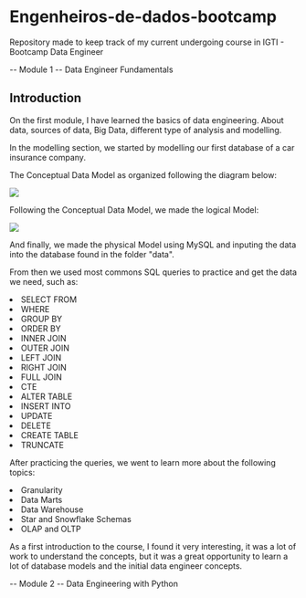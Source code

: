 # Engenheiros-de-dados-bootcamp
Repository made to keep track of my current undergoing course in IGTI - Bootcamp Data Engineer

-- Module 1 -- Data Engineer Fundamentals

## Introduction

On the first module, I have learned the basics of data engineering.
About data, sources of data, Big Data, different type of analysis and modelling.

In the modelling section, we started by modelling our first database of a car insurance company.

The Conceptual Data Model as organized following the diagram below:

![](Módulo%201/Modelo_conceitual.png)

Following the Conceptual Data Model, we made the logical Model:

![](Módulo%201/Modelo_lógico.png)

And finally, we made the physical Model using MySQL and inputing the data into the database found in the folder "data".

From then we used most commons SQL queries to practice and get the data we need, such as:

<li>SELECT FROM</li>
<li>WHERE</li>
<li>GROUP BY</li>
<li>ORDER BY</li>
<li>INNER JOIN</li>
<li>OUTER JOIN</li>
<li>LEFT JOIN</li>
<li>RIGHT JOIN</li>
<li>FULL JOIN</li>
<li>CTE</li>
<li>ALTER TABLE</li>
<li>INSERT INTO</li>
<li>UPDATE</li>
<li>DELETE</li>
<li>CREATE TABLE</li>
<li>TRUNCATE</li>

After practicing the queries, we went to learn more about the following topics:

<li>Granularity</li>
<li>Data Marts</li>
<li>Data Warehouse</li>
<li>Star and Snowflake Schemas</li>
<li>OLAP and OLTP</li>

As a first introduction to the course, I found it very interesting, it was a lot of work to understand the concepts, but it was a great opportunity to learn a lot of database models and the initial data engineer concepts. 

-- Module 2 -- Data Engineering with Python